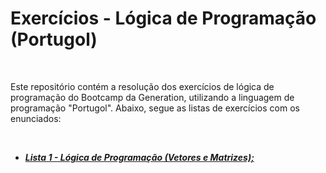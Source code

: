 # Exercícios - Lógica de Programação (Portugol)

<br>

Este repositório contém a resolução dos exercícios de lógica de programação do Bootcamp da Generation, utilizando a linguagem de programação "Portugol". Abaixo, segue as listas de exercícios com os enunciados:

<br>

- [_**Lista 1 - Lógica de Programação (Vetores e Matrizes);**_](https://docs.google.com/document/d/1xo3ukf35IciAzxJFzfFjLj8erv_T_e9I/edit)
